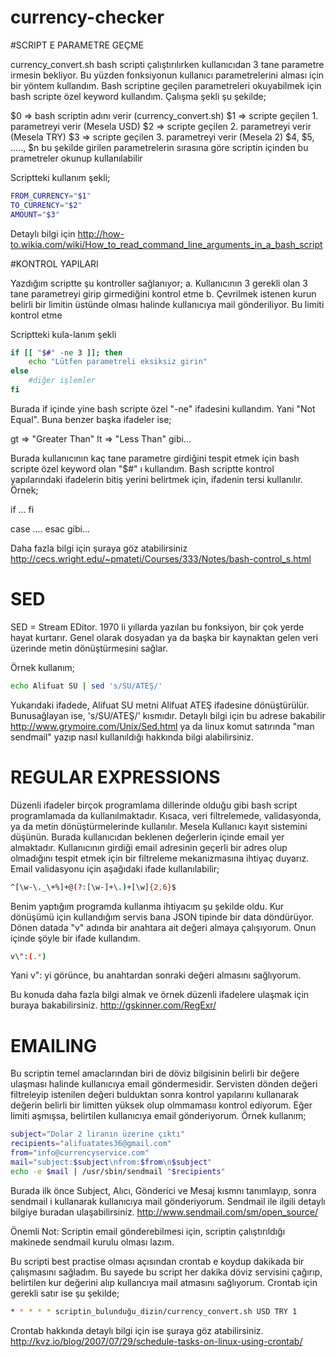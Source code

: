 currency-checker
================

#SCRIPT E PARAMETRE GEÇME

currency_convert.sh bash scripti çalıştırılırken kullanıcıdan 3 tane parametre irmesin bekliyor. Bu yüzden fonksiyonun kullanıcı parametrelerini alması için bir yöntem kullandım.
Bash scriptine geçilen parametreleri okuyabilmek için bash scripte özel keyword kullandım. Çalışma şekli şu şekilde;

$0 => bash scriptin adını verir (currency_convert.sh)
$1 => scripte geçilen 1. parametreyi verir (Mesela USD)
$2 => scripte geçilen 2. parametreyi verir (Mesela TRY)
$3 => scripte geçilen 3. parametreyi verir (Mesela 2)
$4, $5, ....., $n bu şekilde girilen parametrelerin sırasına göre scriptin içinden bu prametreler okunup kullanılabilir 

Scriptteki kullanım şekli;
```bash
FROM_CURRENCY="$1"
TO_CURRENCY="$2"
AMOUNT="$3"
```
Detaylı bilgi için http://how-to.wikia.com/wiki/How_to_read_command_line_arguments_in_a_bash_script

#KONTROL YAPILARI

Yazdığım scriptte şu kontroller sağlanıyor;
a. Kullanıcının 3 gerekli olan 3 tane parametreyi girip girmediğini kontrol etme
b. Çevrilmek istenen kurun belirli bir limitin üstünde olması halinde kullanıcıya mail gönderiliyor. Bu limiti kontrol etme

Scriptteki kula-lanım şekli
```bash
if [[ "$#" -ne 3 ]]; then
	echo "Lütfen parametreli eksiksiz girin"
else
	#diğer işlemler
fi
```
Burada if içinde yine bash scripte özel "-ne" ifadesini kullandım. Yani "Not Equal". Buna benzer başka ifadeler ise;

gt => "Greater Than"
lt => "Less Than"
gibi...

Burada kullanıcının kaç tane parametre girdiğini tespit etmek için bash scripte özel keyword olan "$#" ı kullandım. Bash scriptte kontrol yapılarındaki ifadelerin bitiş yerini belirtmek 
için, ifadenin tersi kullanılır. Örnek;

if 
...
fi

case
....
esac   gibi...

Daha fazla bilgi için şuraya göz atabilirsiniz http://cecs.wright.edu/~pmateti/Courses/333/Notes/bash-control_s.html

# SED

SED = Stream EDitor. 1970 li yıllarda yazılan bu fonksiyon, bir çok yerde hayat kurtarır. Genel olarak dosyadan ya da başka bir kaynaktan gelen veri üzerinde metin dönüştürmesini sağlar.

Örnek kullanım;
```bash
echo Alifuat SU | sed 's/SU/ATEŞ/'
```
Yukarıdaki ifadede, Alifuat SU metni Alifuat ATEŞ ifadesine dönüştürülür. Bunusağlayan ise, 's/SU/ATEŞ/' kısmıdır. Detaylı bilgi için bu adrese bakabilir http://www.grymoire.com/Unix/Sed.html ya da linux komut satırında "man sendmail" yazıp nasıl kullanıldığı hakkında bilgi alabilirsiniz.

# REGULAR EXPRESSIONS

Düzenli ifadeler birçok programlama dillerinde olduğu gibi bash script programlamada da kullanılmaktadır. Kısaca, veri filtrelemede, validasyonda, ya da metin dönüştürmelerinde kullanılır.
Mesela Kullanıcı kayıt sistemini düşünün. Burada kullanıcıdan beklenen değerlerin içinde email yer almaktadır. Kullanıcının girdiği email adresinin geçerli bir adres olup olmadığını tespit
etmek için bir filtreleme mekanizmasına ihtiyaç duyarız. Email validasyonu için aşağıdaki ifade kullanılabilir;
```bash
^[\w-\._\+%]+@(?:[\w-]+\.)+[\w]{2,6}$
```
Benim yaptığım programda kullanma ihtiyacım şu şekilde oldu. Kur dönüşümü için kullandığım servis bana JSON tipinde bir data döndürüyor. Dönen datada "v" adında bir anahtara ait değeri almaya çalışıyorum. Onun içinde şöyle bir ifade kullandım.
```bash
v\":(.*)
```
Yani v": yi görünce, bu anahtardan sonraki değeri almasını sağlıyorum.

Bu konuda daha fazla bilgi almak ve örnek düzenli ifadelere ulaşmak için buraya bakabilirsiniz. http://gskinner.com/RegExr/

# EMAILING

Bu scriptin temel amaclarından biri de döviz bilgisinin belirli bir değere ulaşması halinde kullanıcıya email göndermesidir. Servisten dönden değeri filtreleyip istenilen değeri bulduktan sonra kontrol yapılarını kullanarak değerin belirli bir limitten yüksek olup olmmamasıı kontrol ediyorum. Eğer limiti aşmışsa, belirtilen kullanıcıya email gönderiyorum. Örnek kullanım;
```bash
subject="Dolar 2 liranın üzerine çıktı"		
recipients="alifuatates36@gmail.com"
from="info@currencyservice.com"
mail="subject:$subject\nfrom:$from\n$subject"
echo -e $mail | /usr/sbin/sendmail "$recipients"
```
Burada ilk önce Subject, Alıcı, Gönderici ve Mesaj kısmnı tanımlayıp, sonra sendmail i kullanarak kullanıcıya mail gönderiyorum. Sendmail ile ilgili detaylı bilgiye buradan ulaşabilirsiniz.
http://www.sendmail.com/sm/open_source/

Önemli Not: Scriptin email gönderebilmesi için, scriptin çalıştırıldığı makinede sendmail kurulu olması lazım. 

Bu scripti best practise olması açısından crontab e koydup dakikada bir çalışmasını sağladım. Bu sayede bu script her dakika döviz servisini çağırıp, belirtilen kur değerini alıp kullancıya mail atmasını sağlıyorum. Crontab için gerekli satır ise şu şekilde;
```bash
* * * * * scriptin_bulunduğu_dizin/currency_convert.sh USD TRY 1
```
Crontab hakkında detaylı bilgi için ise şuraya göz atabilirsiniz. http://kvz.io/blog/2007/07/29/schedule-tasks-on-linux-using-crontab/







